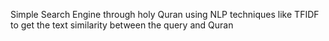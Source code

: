 Simple Search Engine through holy Quran using NLP techniques like TFIDF to get the text similarity between the query and Quran 
